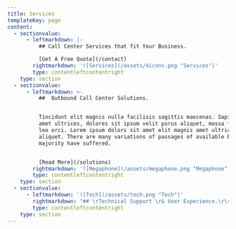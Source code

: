 ```yaml
---
title: Services
templateKey: page
content:
  - sectionvalue:
      - leftmarkdown: |-
          ## Call Center Services that fit Your Business.

          [Get A Free Quote](/contact)
        rightmarkdown: '![Services](/assets/4icons.png "Services")'
        type: contentleftcontentright
    type: section
  - sectionvalue:
      - leftmarkdown: >-
          ##  Outbound Call Center Solutions.


          Tincidunt elit magnis nulla facilisis sagittis maecenas. Sapien nunc
          amet ultrices, dolores sit ipsum velit purus aliquet, massa fringilla
          leo orci. Lorem ipsum dolors sit amet elit magnis amet ultrices purus
          aliquet. There are many variations of passages of available but the
          majority have suffered.


          [Read More](/solutions)
        rightmarkdown: '![Megaphone](/assets/megaphone.png "Megaphone")'
        type: contentleftcontentright
    type: section
  - sectionvalue:
      - leftmarkdown: '![Tech](/assets/tech.png "Tech")'
        rightmarkdown: "## \rTechnical Support \r& User Experience.\r\r\n\nTincidunt elit magnis nulla facilisis sagittis maecenas. Sapien nunc amet ultrices, dolores sit ipsum velit purus aliquet, massa fringilla leo orci. Lorem ipsum dolors sit amet elit magnis amet ultrices purus aliquet. There are many variations of passages of available but the majority have suffered.\n\n[Read More](/technical)"
        type: contentleftcontentright
    type: section
---
```


